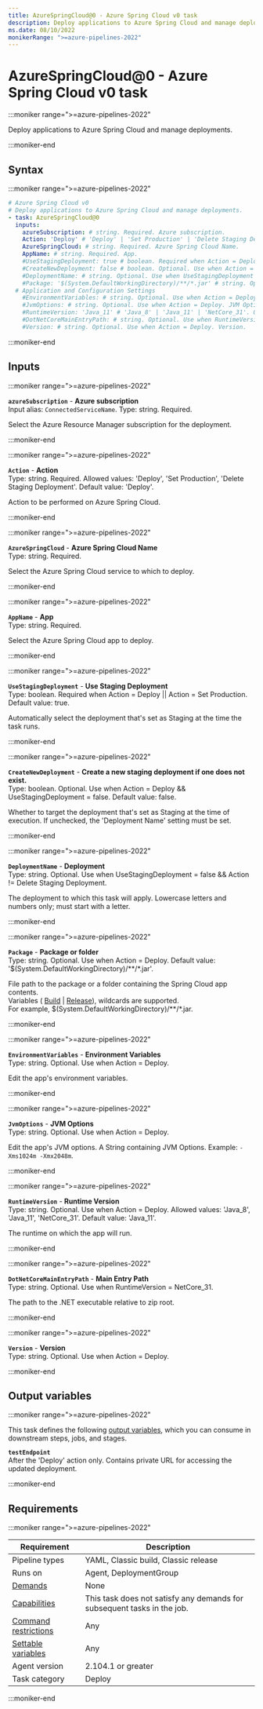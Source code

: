 ```yaml
---
title: AzureSpringCloud@0 - Azure Spring Cloud v0 task
description: Deploy applications to Azure Spring Cloud and manage deployments.
ms.date: 08/10/2022
monikerRange: ">=azure-pipelines-2022"
---
```


# AzureSpringCloud@0 - Azure Spring Cloud v0 task

<!-- :::description::: -->
:::moniker range=">=azure-pipelines-2022"

<!-- :::editable-content name="description"::: -->
Deploy applications to Azure Spring Cloud and manage deployments.
<!-- :::editable-content-end::: -->

:::moniker-end
<!-- :::description-end::: -->

<!-- :::syntax::: -->
## Syntax

:::moniker range=">=azure-pipelines-2022"

```yaml
# Azure Spring Cloud v0
# Deploy applications to Azure Spring Cloud and manage deployments.
- task: AzureSpringCloud@0
  inputs:
    azureSubscription: # string. Required. Azure subscription. 
    Action: 'Deploy' # 'Deploy' | 'Set Production' | 'Delete Staging Deployment'. Required. Action. Default: 'Deploy'.
    AzureSpringCloud: # string. Required. Azure Spring Cloud Name. 
    AppName: # string. Required. App. 
    #UseStagingDeployment: true # boolean. Required when Action = Deploy || Action = Set Production. Use Staging Deployment. Default: true.
    #CreateNewDeployment: false # boolean. Optional. Use when Action = Deploy && UseStagingDeployment = false. Create a new staging deployment if one does not exist. Default: false.
    #DeploymentName: # string. Optional. Use when UseStagingDeployment = false && Action != Delete Staging Deployment. Deployment. 
    #Package: '$(System.DefaultWorkingDirectory)/**/*.jar' # string. Optional. Use when Action = Deploy. Package or folder. Default: '$(System.DefaultWorkingDirectory)/**/*.jar'.
  # Application and Configuration Settings
    #EnvironmentVariables: # string. Optional. Use when Action = Deploy. Environment Variables. 
    #JvmOptions: # string. Optional. Use when Action = Deploy. JVM Options. 
    #RuntimeVersion: 'Java_11' # 'Java_8' | 'Java_11' | 'NetCore_31'. Optional. Use when Action = Deploy. Runtime Version. Default: 'Java_11'.
    #DotNetCoreMainEntryPath: # string. Optional. Use when RuntimeVersion = NetCore_31. Main Entry Path. 
    #Version: # string. Optional. Use when Action = Deploy. Version.
```

:::moniker-end
<!-- :::syntax-end::: -->

<!-- :::inputs::: -->
## Inputs

<!-- :::item name="azureSubscription"::: -->
:::moniker range=">=azure-pipelines-2022"

**`azureSubscription`** - **Azure subscription**<br>
Input alias: `ConnectedServiceName`. Type: string. Required.<br>
<!-- :::editable-content name="helpMarkDown"::: -->
Select the Azure Resource Manager subscription for the deployment.
<!-- :::editable-content-end::: -->

:::moniker-end
<!-- :::item-end::: -->
<!-- :::item name="Action"::: -->
:::moniker range=">=azure-pipelines-2022"

**`Action`** - **Action**<br>
Type: string. Required. Allowed values: 'Deploy', 'Set Production', 'Delete Staging Deployment'. Default value: 'Deploy'.<br>
<!-- :::editable-content name="helpMarkDown"::: -->
Action to be performed on Azure Spring Cloud.
<!-- :::editable-content-end::: -->

:::moniker-end
<!-- :::item-end::: -->
<!-- :::item name="AzureSpringCloud"::: -->
:::moniker range=">=azure-pipelines-2022"

**`AzureSpringCloud`** - **Azure Spring Cloud Name**<br>
Type: string. Required.<br>
<!-- :::editable-content name="helpMarkDown"::: -->
Select the Azure Spring Cloud service to which to deploy.
<!-- :::editable-content-end::: -->

:::moniker-end
<!-- :::item-end::: -->
<!-- :::item name="AppName"::: -->
:::moniker range=">=azure-pipelines-2022"

**`AppName`** - **App**<br>
Type: string. Required.<br>
<!-- :::editable-content name="helpMarkDown"::: -->
Select the Azure Spring Cloud app to deploy.
<!-- :::editable-content-end::: -->

:::moniker-end
<!-- :::item-end::: -->
<!-- :::item name="UseStagingDeployment"::: -->
:::moniker range=">=azure-pipelines-2022"

**`UseStagingDeployment`** - **Use Staging Deployment**<br>
Type: boolean. Required when Action = Deploy || Action = Set Production. Default value: true.<br>
<!-- :::editable-content name="helpMarkDown"::: -->
Automatically select the deployment that's set as Staging at the time the task runs.
<!-- :::editable-content-end::: -->

:::moniker-end
<!-- :::item-end::: -->
<!-- :::item name="CreateNewDeployment"::: -->
:::moniker range=">=azure-pipelines-2022"

**`CreateNewDeployment`** - **Create a new staging deployment if one does not exist.**<br>
Type: boolean. Optional. Use when Action = Deploy && UseStagingDeployment = false. Default value: false.<br>
<!-- :::editable-content name="helpMarkDown"::: -->
Whether to target the deployment that's set as Staging at the time of execution. If unchecked, the 'Deployment Name' setting must be set.
<!-- :::editable-content-end::: -->

:::moniker-end
<!-- :::item-end::: -->
<!-- :::item name="DeploymentName"::: -->
:::moniker range=">=azure-pipelines-2022"

**`DeploymentName`** - **Deployment**<br>
Type: string. Optional. Use when UseStagingDeployment = false && Action != Delete Staging Deployment.<br>
<!-- :::editable-content name="helpMarkDown"::: -->
The deployment to which this task will apply. Lowercase letters and numbers only; must start with a letter.
<!-- :::editable-content-end::: -->

:::moniker-end
<!-- :::item-end::: -->
<!-- :::item name="Package"::: -->
:::moniker range=">=azure-pipelines-2022"

**`Package`** - **Package or folder**<br>
Type: string. Optional. Use when Action = Deploy. Default value: '$(System.DefaultWorkingDirectory)/**/*.jar'.<br>
<!-- :::editable-content name="helpMarkDown"::: -->
File path to the package or a folder containing the Spring Cloud app contents.<br />Variables ( [Build](/azure/devops/pipelines/build/variables) | [Release](/azure/devops/pipelines/release/variables#default-variables)), wildcards are supported. <br/> For example, $(System.DefaultWorkingDirectory)/\*\*/\*.jar.
<!-- :::editable-content-end::: -->

:::moniker-end
<!-- :::item-end::: -->
<!-- :::item name="EnvironmentVariables"::: -->
:::moniker range=">=azure-pipelines-2022"

**`EnvironmentVariables`** - **Environment Variables**<br>
Type: string. Optional. Use when Action = Deploy.<br>
<!-- :::editable-content name="helpMarkDown"::: -->
Edit the app's environment variables.
<!-- :::editable-content-end::: -->

:::moniker-end
<!-- :::item-end::: -->
<!-- :::item name="JvmOptions"::: -->
:::moniker range=">=azure-pipelines-2022"

**`JvmOptions`** - **JVM Options**<br>
Type: string. Optional. Use when Action = Deploy.<br>
<!-- :::editable-content name="helpMarkDown"::: -->
Edit the app's JVM options. A String containing JVM Options. Example: `-Xms1024m -Xmx2048m`.
<!-- :::editable-content-end::: -->

:::moniker-end
<!-- :::item-end::: -->
<!-- :::item name="RuntimeVersion"::: -->
:::moniker range=">=azure-pipelines-2022"

**`RuntimeVersion`** - **Runtime Version**<br>
Type: string. Optional. Use when Action = Deploy. Allowed values: 'Java_8', 'Java_11', 'NetCore_31'. Default value: 'Java_11'.<br>
<!-- :::editable-content name="helpMarkDown"::: -->
The runtime on which the app will run.
<!-- :::editable-content-end::: -->

:::moniker-end
<!-- :::item-end::: -->
<!-- :::item name="DotNetCoreMainEntryPath"::: -->
:::moniker range=">=azure-pipelines-2022"

**`DotNetCoreMainEntryPath`** - **Main Entry Path**<br>
Type: string. Optional. Use when RuntimeVersion = NetCore_31.<br>
<!-- :::editable-content name="helpMarkDown"::: -->
The path to the .NET executable relative to zip root.
<!-- :::editable-content-end::: -->

:::moniker-end
<!-- :::item-end::: -->
<!-- :::item name="Version"::: -->
:::moniker range=">=azure-pipelines-2022"

**`Version`** - **Version**<br>
Type: string. Optional. Use when Action = Deploy.<br>
<!-- :::editable-content name="helpMarkDown"::: -->
<!-- :::editable-content-end::: -->

:::moniker-end
<!-- :::item-end::: -->
<!-- :::inputs-end::: -->

<!-- :::outputVariables::: -->
## Output variables

:::moniker range=">=azure-pipelines-2022"

This task defines the following [output variables](/azure/devops/pipelines/process/variables#use-output-variables-from-tasks), which you can consume in downstream steps, jobs, and stages.

<!-- :::item name="testEndpoint"::: -->
**`testEndpoint`**<br><!-- :::editable-content name="Value"::: -->
After the 'Deploy' action only. Contains private URL for accessing the updated deployment.
<!-- :::editable-content-end::: -->
<!-- :::item-end::: -->

:::moniker-end
<!-- :::outputVariables-end::: -->

<!-- :::remarks::: -->
<!-- :::editable-content name="remarks"::: -->
<!-- :::editable-content-end::: -->
<!-- :::remarks-end::: -->

<!-- :::examples::: -->
<!-- :::editable-content name="examples"::: -->
<!-- :::editable-content-end::: -->
<!-- :::examples-end::: -->

<!-- :::properties::: -->
## Requirements

:::moniker range=">=azure-pipelines-2022"

| Requirement | Description |
|-------------|-------------|
| Pipeline types | YAML, Classic build, Classic release |
| Runs on | Agent, DeploymentGroup |
| [Demands](/azure/devops/pipelines/process/demands) | None |
| [Capabilities](/azure/devops/pipelines/agents/agents#capabilities) | This task does not satisfy any demands for subsequent tasks in the job. |
| [Command restrictions](/azure/devops/pipelines/security/templates#agent-logging-command-restrictions) | Any |
| [Settable variables](/azure/devops/pipelines/security/templates#agent-logging-command-restrictions) | Any |
| Agent version |  2.104.1 or greater |
| Task category | Deploy |

:::moniker-end
<!-- :::properties-end::: -->

<!-- :::see-also::: -->
<!-- :::editable-content name="seeAlso"::: -->
<!-- :::editable-content-end::: -->
<!-- :::see-also-end::: -->